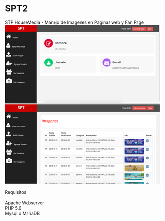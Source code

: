 # SPT2
STP HouseMedia - Manejo de Imagenes en Paginas web y Fan Page<br />
![Home](captura1.png "Captura 1")<br />
![Home2](captura2.png "Captura 2")<br />
<br />
Requisitos
<br /><br />
Apache Webserver <br/>
PHP 5.6 <br />
Mysql o MariaDB <br/>